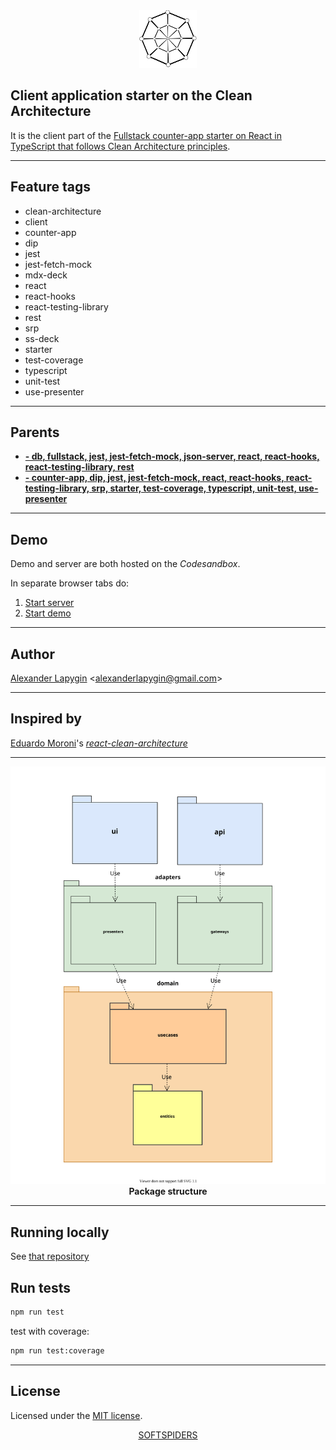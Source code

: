 <div align="center">
    <a href="https://github.com/softspiders/softspiders">
      <img src="./diagrams/sslogo-from-github-20.png"/>
    </a>
</div>

## Client application starter on the Clean Architecture

It is the client part of the [Fullstack counter-app starter on React in TypeScript that follows Clean Architecture principles](https://github.com/softspiders/clean-architecture-counter-starters/tree/clean-architecture-counter-react-hooks-fullstack-jest-ts-starter).

---

## Feature tags
- clean-architecture
- client
- counter-app
- dip
- jest
- jest-fetch-mock
- mdx-deck
- react
- react-hooks
- react-testing-library
- rest
- srp
- ss-deck
- starter
- test-coverage
- typescript
- unit-test
- use-presenter

---

## Parents

- [**- db, fullstack, jest, jest-fetch-mock, json-server, react, react-hooks, react-testing-library, rest**](https://github.com/softspiders/dip-in-ca)
- [**- counter-app, dip, jest, jest-fetch-mock, react, react-hooks, react-testing-library, srp, starter, test-coverage, typescript, unit-test, use-presenter**](https://github.com/softspiders/ca-on-frontend)

---

## Demo
Demo and server are both hosted on the *Codesandbox*.

In separate browser tabs do:
1. [Start server](https://xg4qv.sse.codesandbox.io)
2. [Start demo](https://pzpw2.csb.app/)

---
## Author

[Alexander Lapygin](https://github.com/AlexanderLapygin) <<alexanderlapygin@gmail.com>>

---
## Inspired by

[Eduardo Moroni](https://github.com/eduardomoroni)'s
[*react-clean-architecture*](https://github.com/eduardomoroni/react-clean-architecture)

---

<p align="center">
  <a href="https://github.com/softspider">
    <img src="./diagrams/packages.uml.svg" width="600"/>
  </a>
  </br>
  <b>Package structure</b>
</p>

---

## Running locally

See [that repository](https://github.com/softspiders/clean-architecture-counter-starters/tree/clean-architecture-counter-react-hooks-fullstack-jest-ts-starter)

## Run tests

```sh
npm run test
```

test with coverage:
```sh
npm run test:coverage
```

---

## License

Licensed under the [MIT license](./LICENSE).

<div align="center">
    <a href="https://github.com/softspiders/softspiders">SOFTSPIDERS</a>
</div>
